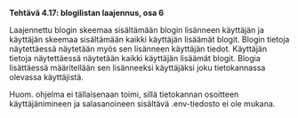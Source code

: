 **Tehtävä 4.17: blogilistan laajennus, osa 6**

Laajennettu blogin skeemaa sisältämään blogin lisänneen käyttäjän ja käyttäjän skeemaa sisältämään kaikki käyttäjän lisäämät blogit. Blogin tietoja näytettäessä näytetään myös sen lisänneen käyttäjän tiedot. Käyttäjän tietoja näytettäessä näytetään kaikki käyttäjän lisäämät blogit. Blogia lisättäessä määritellään sen lisänneeksi käyttäjäksi joku tietokannassa olevassa käyttäjistä.

Huom. ohjelma ei tällaisenaan toimi, sillä tietokannan osoitteen käyttäjänimineen ja salasanoineen sisältävä .env-tiedosto ei ole mukana.

